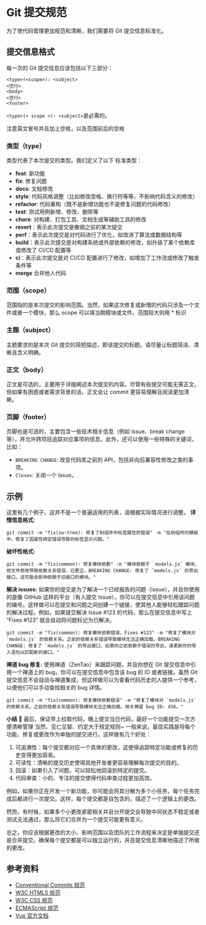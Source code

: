 # Git 提交规范

为了使代码管理更加规范和清晰，我们需要将 Git 提交信息标准化。

## 提交信息格式

每一次的 Git 提交信息应该包括以下三部分：

```
<type>(<scope>): <subject>
<空行>
<body>
<空行>
<footer>
```

`<type>(< scope >): <subject>`是必需的。

注意英文冒号并且加上空格，以及范围前后的空格

### 类型（type）

类型代表了本次提交的类型。我们定义了以下 标准类型：

-   **feat**: 新功能
-   **fix**: 修复问题
-   **docs**: 文档修改
-   **style**: 代码风格调整（比如修改空格、换行符等等，不影响代码含义的修改）
-   **refactor**: 代码重构（既不是新增功能也不是修复问题的代码修改）
-   **test**: 测试用例新增、修改、删除等
-   **chore**: 对构建、打包工具、文档生成等辅助工具的修改
-   **revert**：表示此次提交是撤销之前的某次提交
-   **perf**：表示此次提交是对代码进行了优化，如改进了算法或数据结构等
-   **build**：表示此次提交是对构建系统或外部依赖的修改，如升级了某个依赖库或修改了 CI/CD 配置等
-   **ci**：表示此次提交是对 CI/CD 配置进行了修改，如增加了工作流或修改了触发条件等
-   **merge** 合并他人代码

### 范围（scope）

范围指的是本次提交的影响范围。当然，如果这次修复或新增的代码只涉及一个文件或者一个模块，那么 scope 可以填当期模块或文件。范围较大则用 \* 标识

### 主题（subject）

主题要求的是本次 Git 提交的简短描述，即该提交的标题。请尽量让标题简洁、清晰且含义明确。

### 正文（body）

正文是可选的，主要用于详细阐述本次提交的内容。尽管有些提交可能无需正文，但如果有困惑或者需求背景的话，正文会让 commit 更容易理解且阅读更加清晰。

### 页脚（footer）

页脚也是可选的，主要包含一些技术相关信息（例如 issue、break change 等），并允许跨项目追踪对应事项的信息。此外，还可以使用一些特殊的关键词，比如：

-   `BREAKING CHANGE`: 改变代码库之前的 API，包括非向后兼容性修改之类的事项。
-   `Closes`: 关闭一个 Issue。

## 示例

这里有几个例子。这并不是一个普遍适用的列表，请根据实际情况进行调整。
**详情信息格式:**

```
git commit -m "fix(zw-tree): 修复了树组件中标签属性的错误" -m "在树组件的模板中，修复了因属性绑定错误导致的标签显示问题。"
```

**破坏性格式:**

```
git commit -m "fix(common): 修复模块依赖" -m "模块依赖于 `models.js` 模块，但文件修改导致依赖关系错误，已更正。BREAKING CHANGE: 修复了 `models.js` 的导出接口，这可能会影响依赖于旧接口的模块。"
```

**解决 issues:**
如果你的提交是为了解决一个已经报告的问题（issue），并且你使用的是像 GitHub 这样的平台（有人提交 Issue），你可以在提交信息中引用该问题的编号。这样做可以在提交和问题之间创建一个链接，使其他人能够轻松跟踪问题的解决过程。例如，如果提交解决 Issue #123 的代码，那么在提交信息中写上 “Fixes #123” 就会自动将问题标记为已解决。

```
git commit -m "fix(common): 修复模块依赖错误，Fixes #123" -m "修复了模块对 `models.js` 的依赖关系。之前的依赖关系错误导致模块无法正确加载。BREAKING CHANGE: 修复了 `models.js` 的导出接口。如果你之前依赖于错误的导出，请更新你的导入语句以匹配新的接口。"
```

**禅道 bug 修复:**
使用禅道（ZenTao）来跟踪问题，并且你想在 Git 提交信息中引用一个禅道上的 bug，你可以在提交信息中包含该 bug 的 ID 或者链接。虽然 Git 提交信息不会自动与禅道集成，但这样做可以为查看代码历史的人提供一个参考，以便他们可以手动查找相关的 bug 详情。

```
git commit -m "fix(common): 修复模块依赖错误" -m "修复了模块对 `models.js` 的依赖关系。之前的依赖关系错误导致模块无法正确加载。相关禅道 bug ID: 456。"
```

**小结**
🎉 最后，保证早上拉取代码，晚上提交当日代码，最好一个功能提交一次方便清晰管理
当然，见仁见智、约定大于规定规则~
一般来说，最佳实践是将每个功能、修复或更改作为单独的提交进行。这样做有几个好处：

1. 可追溯性：每个提交都对应一个具体的更改，这使得追踪特定功能或修复的历史变得更加容易。
2. 可读性：清晰的提交历史使得其他开发者更容易理解每次提交的目的。
3. 回滚：如果引入了问题，可以轻松地回滚到特定的提交。
4. 代码审查：小的、专注的提交使得代码审查过程更加高效。

例如，如果你正在开发一个新功能，你可能会将其分解为多个小任务，每个任务完成后都进行一次提交。这样，每个提交都是自包含的，描述了一个逻辑上的更改。

然而，有时候，如果多个小更改紧密相关并且分开提交会导致中间状态不稳定或者测试无法通过，那么将它们合并为一个提交可能更有意义。

总之，你应该根据更改的大小、影响范围以及团队的工作流程来决定是单独提交还是合并提交。确保每个提交都是可以独立运行的，并且提交信息清晰地描述了所做的更改。

## 参考资料

-   [Conventional Commits 规范](https://www.conventionalcommits.org/en/v1.0.0/)
-   [W3C HTML5 规范](https://html.spec.whatwg.org/multipage/introduction.html#abstract)
-   [W3C CSS 规范](https://www.w3.org/Style/CSS/)
-   [ECMAScript 规范](https://www.ecma-international.org/publications/standards/Ecma-262.htm)
-   [Vue 官方文档](https://cn.vuejs.org/v2/guide/)
